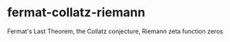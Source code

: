 # fermat-collatz-riemann
Fermat's Last Theorem, the Collatz conjecture, Riemann zeta function zeros
